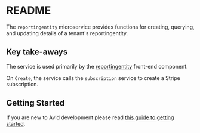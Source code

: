 # README #

The `reportingentity` microservice provides functions for creating, querying, and updating details of a tenant's reportingentity.

## Key take-aways
The service is used primarily by the [reportingentity](https://app.anqaml.com/reportingentity) front-end component.

On `Create`, the service calls the `subscription` service to create a Stripe subscription.

## Getting Started
If you are new to Avid development please read [this guide to getting started](https://github.com/anqaml/docs/wiki/Getting-Started).